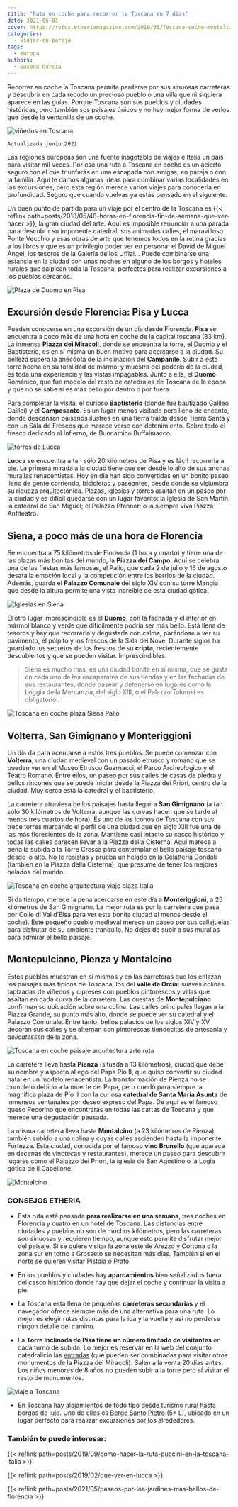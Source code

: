 ```yaml
---
title: "Ruta en coche para recorrer la Toscana en 7 días"
date: 2021-06-01
cover: https://fotos.etheriamagazine.com/2018/05/Toscana-coche-montalcino.jpg
categories: 
  - viajar-en-pareja
tags: 
  - europa
authors: 
  - Susana García
---
```


Recorrer en coche la Toscana permite perderse por sus sinuosas carreteras y descubrir en cada recodo un precioso pueblo o una villa que ni siquiera aparece en las guías. Porque Toscana son sus pueblos y ciudades históricas, pero también sus paisajes únicos y no hay mejor forma de verlos que desde la ventanilla de un coche.

![viñedos en Toscana](https://fotos.etheriamagazine.com/2018/05/Toscana-coche-paisaje.jpg "Paisaje toscano. © Reuben Teo")

```
Actualizada junio 2021
```

Las regiones europeas son una fuente inagotable de viajes e Italia un país para visitar 
mil veces. Por eso una ruta a Toscana en coche es un acierto seguro con el que 
triunfarás en una escapada con amigas, en pareja o con la familia. Aquí te damos algunas 
ideas para combinar varias localidades en las excursiones, pero esta región merece 
varios viajes para conocerla en profundidad. Seguro que cuando vuelvas ya estás pensado 
en el siguiente. 

Un buen punto de partida para un viaje por el centro de la Toscana es {{< reflink 
path=posts/2018/05/48-horas-en-florencia-fin-de-semana-que-ver-hacer >}}, la gran ciudad 
del arte. Aquí es imposible renunciar a una parada para descubrir su imponente catedral, 
sus animadas calles, el maravilloso Ponte Vecchio y esas obras de arte que tenemos todos 
en la retina gracias a los libros y que es un privilegio poder ver en persona: el David 
de Miguel Ángel, los tesoros de la Galería de los Uffizi… Puede combinarse una estancia 
en la ciudad con unas noches en alguno de los borgos y hoteles rurales que salpican toda 
la Toscana, perfectos para realizar excursiones a los pueblos cercanos. 

![Plaza de Duomo en Pisa](https://fotos.etheriamagazine.com/2018/05/TOSCANA-PISA-e1552555010206.jpg "Plaza del Duomo en Pisa. © SG")

## Excursión desde Florencia: Pisa y Lucca

Pueden conocerse en una excursión de un día desde Florencia. **Pisa** se encuentra a 
poco más de una hora en coche de la capital toscana (83 km). La inmensa **Piazza dei 
Miracoli**, donde se encuentra la torre, el Duomo y el Baptisterio, es en sí misma un 
buen motivo para acercarse a la ciudad. Su belleza supera la anécdota de la inclinación 
del **Campanile**. Subir a esta torre hecha en su totalidad de mármol y muestra del 
poderío de la ciudad, es toda una experiencia y las vistas impagables. Junto a ella, el 
**Duomo** Románico, que fue modelo del resto de catedrales de Toscana de la época y que 
no se sabe si es más bello por dentro o por fuera. 

Para completar la visita, el curioso **Baptisterio** (donde fue bautizado Galileo 
Galilei) y el **Camposanto**. Es un lugar menos visitado pero lleno de encanto, donde 
descansan paisanos ilustres en una tierra traída desde Tierra Santa y con un Sala de 
Frescos que merece verse con detenimiento. Sobre todo el fresco dedicado al Infierno, de 
Buonamico Buffalmacco. 

![torres de Lucca](https://fotos.etheriamagazine.com/2018/05/Toscana-coche-lucca.jpg "Lucca. © Marian Brandt")

**Lucca** se encuentra a tan sólo 20 kilómetros de Pisa y es fácil recorrerla a pie. La 
primera mirada a la ciudad tiene que ser desde lo alto de sus anchas murallas 
renacentistas. Hoy en día han sido convertidas en un bonito paseo lleno de gente 
corriendo, bicicletas y paseantes, desde donde se vislumbra su riqueza arquitectónica. 
Plazas, iglesias y torres asaltan en un paseo por la ciudad y es difícil quedarse con un 
lugar favorito: la iglesia de San Martín; la catedral de San Miguel; el Palazzo Pfanner; 
o la siempre viva Piazza Anfiteatro. 

## Siena, a poco más de una hora de Florencia

Se encuentra a 75 kilómetros de Florencia (1 hora y cuarto) y tiene una de las plazas 
más bonitas del mundo, la **Piazza dei Campo**. Aquí se celebra una de las fiestas más 
famosas, el Palio, que cada 2 de julio y 16 de agosto desata la emoción local y la 
competición entre los barrios de la ciudad. Además, guarda el **Palazzo Comunale** del 
siglo XIV con su torre Mangia que desde la altura permite una vista increíble de esta 
ciudad gótica. 

![Iglesias en Siena](https://fotos.etheriamagazine.com/2018/05/Toscana-coche-Siena.jpg "Basílica de Santo Domingo en Siena. © Pedro Lastra")

El otro lugar imprescindible es el **Duomo**, con la fachada y el interior en mármol 
blanco y verde que difícilmente podría ser más bello. Está llena de tesoros y hay que 
recorrerla y degustarla con calma, parándose a ver su pavimento, el púlpito y los 
frescos de la Sala dei Nove. Durante siglos ha guardado los secretos de los frescos de 
su **cripta**, recientemente descubiertos y que se pueden visitar. Imprescindibles. 

> Siena es mucho más, es una ciudad bonita en sí misma, que se gusta en cada uno de los 
> escaparates de sus tiendas y en las fachadas de sus restaurantes, donde pasear y 
> detenerse en lugares como la Loggia della Mercanzia, del siglo XIII, o el Palazzo 
> Tolomei es obligatorio.. 

![Toscana en coche plaza Siena Palio](https://fotos.etheriamagazine.com/2018/05/TOSCANA-SIENA-PIAZZA-DEI-CAMPO.jpg "Piazza dei Campo, Siena. © SG")

## Volterra, San Gimignano y Monteriggioni

Un día da para acercarse a estos tres pueblos. Se puede comenzar con **Volterra**, una 
ciudad medieval con un pasado etrusco y romano que se pueden ver en el Museo Etrusco 
Guarnacci, el Parco Archeologico y el Teatro Romano. Entre ellos, un paseo por sus 
calles de casas de piedra y bellos rincones que se puede iniciar desde la Piazza dei 
Priori, centro de la ciudad. Muy cerca está la catedral y el baptisterio. 

La carretera atraviesa bellos paisajes hasta llegar a **San Gimignano** (a tan sólo 30 
kilómetros de Volterra, aunque las curvas hacen que se tarde al menos tres cuartos de 
hora). Es uno de los iconos de Toscana con sus trece torres marcando el perfil de una 
ciudad que en siglo XIII fue una de las más florecientes de la zona. Mantiene casi 
intacto su casco histórico y todas las calles parecen llevar a la Piazza della Cisterna. 
Aquí merece a pena la subida a la Torre Grossa para contemplar el bello paisaje toscano 
desde lo alto. No te resistas y prueba un helado en la [Gelatteria 
Dondoli](http://www.gelateriadondoli.com) (también en la Piazza della Cisterna), que 
presume de tener los mejores helados del mundo. 

![Toscana en coche arquitectura viaje plaza Italia](https://fotos.etheriamagazine.com/2018/05/TOSCANA-SAN-GIMIGNANO-PIAZZA-DELLA-CISTERNA-e1552555096244.jpg "Piazza della Cisterna, San Gimignano. © SG")

Si da tiempo, merece la pena acercarse en este día a **Monteriggioni**, a 25 kilómetros 
de San Gimignano. La mejor ruta es por la carretera que pasa por Colle di Val d’Elsa 
para ver esta bonita ciudad al menos desde el coche). Este pequeño pueblo medieval 
merece un paseo por sus callejuelas para disfrutar de su ambiente tranquilo. No dejes de 
subir a sus murallas para admirar el bello paisaje. 

## Montepulciano, Pienza y Montalcino

Estos pueblos muestran en sí mismos y en las carreteras que los enlazan los paisajes más 
típicos de Toscana, los del **valle de Orcia**: suaves colinas tapizadas de viñedos y 
cipreses con pueblos pintorescos y villas que asaltan en cada curva de la carretera. Las 
cuestas de **Montepulciano** confirman su ubicación sobre una colina. Las calles 
principales llegan a la Piazza Grande, su punto más alto, donde se puede ver su catedral 
y el Palazzo Comunale. Entre tanto, bellos palacios de los siglos XIV y XV decoran sus 
calles y se alternan con pintorescas tiendecitas de artesanía y _delicatessen_ de la 
zona. 

![Toscana en coche paisaje arquitectura arte ruta](https://fotos.etheriamagazine.com/2018/05/TOSCANA-MONTEPULCIANO-e1552555138539.jpg "Montepulciano, encaramado a una colina.")

La carretera lleva hasta **Pienza** (situada a 13 kilómetros), ciudad que debe su nombre 
y aspecto al ego del Papa Pío II, que quiso convertir su ciudad natal en un modelo 
renacentista. La transformación de Pienza no se completó debido a la muerte del Papa, 
pero quedó para siempre la magnífica plaza de Pío II con la curiosa **catedral de Santa 
María Asunta** de inmensos ventanales por deseo expreso del Papa. De aquí es el famoso 
queso Pecorino que encontrarás en todas las cartas de Toscana y que merece una 
degustación pausada. 

La misma carretera lleva hasta **Montalcino** (a 23 kilómetros de Pienza), también 
subido a una colina y cuyas calles ascienden hasta la imponente Fortezza. Esta ciudad, 
conocida por el famoso **vino Brunello** (que aparece en decenas de vinotecas y 
restaurantes), merece un paseo para descubrir lugares como el Palazzo dei Priori, la 
iglesia de San Agostino o la Logia gótica de Il Capellone. 

![Montalcino](https://fotos.etheriamagazine.com/2018/05/Toscana-coche-montalcino.jpg "Montalcino.")

### CONSEJOS ETHERIA

- Esta ruta está pensada **para realizarse en una semana**, tres noches en Florencia y 
cuatro en un hotel de Toscana. Las distancias entre ciudades y pueblos no son de muchos 
kilómetros, pero las carreteras son sinuosas y requieren tiempo, aunque esto permite 
disfrutar mejor del paisaje. Si se quiere visitar la zona este de Arezzo y Cortona o la 
zona sur en torno a Grosseto se necesitan más días. También si en el norte se quieren 
visitar Pistoia o Prato. 

- En los pueblos y ciudades hay **aparcamientos** bien señalizados fuera del casco 
histórico donde hay que dejar el coche y continuar la visita a pie. 

- La Toscana está llena de pequeñas **carreteras secundarias** y el navegador ofrece 
siempre más de una alternativa para una ruta. Lo mejor es elegir rutas distintas para la 
ida y la vuelta y así no perderse ningún detalle del camino. 

- La **Torre Inclinada de Pisa tiene un número limitado de visitantes** en cada turno de 
subida. Lo mejor es reservar en la web del conjunto catedralicio las 
[entradas](http://www.opapisa.it/biglietti/acquista/) (que pueden ser combinadas para 
visitar otros monumentos de la Piazza dei Miracoli). Salen a la venta 20 días antes. Los 
niños menores de 8 años no pueden subir a la torre pero sí visitar el resto de 
monumentos. 

![viaje a Toscana](https://fotos.etheriamagazine.com/2021/01/hotele-lujo-Borgo-Santo-Prieto.jpg "Panorámica del © Borgo Santo Pietro")

- En Toscana hay alojamientos de todo tipo desde turismo rural hasta borgos de lujo. Uno 
de ellos es [Borgo Santo Pietro](http://www.borgosantopietro.com) (5\* L), ubicado en un 
lugar perfecto para realizar excursiones por los alrededores. 

### También te puede interesar:

{{< reflink path=posts/2019/09/como-hacer-la-ruta-puccini-en-la-toscana-italia >}} 

{{< reflink path=posts/2019/02/que-ver-en-lucca >}} 

{{< reflink path=posts/2021/05/paseos-por-los-jardines-mas-bellos-de-florencia >}}
